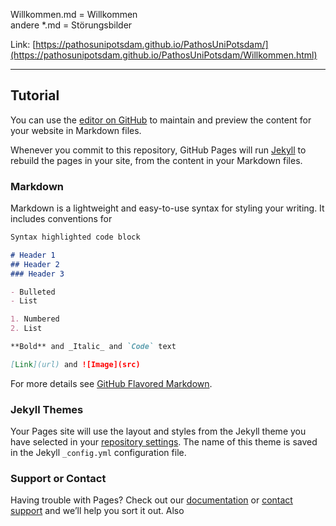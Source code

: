 Willkommen.md = Willkommen  
andere *.md = Störungsbilder  

Link: [https://pathosunipotsdam.github.io/PathosUniPotsdam/](https://pathosunipotsdam.github.io/PathosUniPotsdam/Willkommen.html)

-----------------

## Tutorial

You can use the [editor on GitHub](https://https://pathosunipotsdam.github.io/PathosUniPotsdam/edit/master/README.md) to maintain and preview the content for your website in Markdown files.

Whenever you commit to this repository, GitHub Pages will run [Jekyll](https://jekyllrb.com/) to rebuild the pages in your site, from the content in your Markdown files.

### Markdown

Markdown is a lightweight and easy-to-use syntax for styling your writing. It includes conventions for

```markdown
Syntax highlighted code block

# Header 1
## Header 2
### Header 3

- Bulleted
- List

1. Numbered
2. List

**Bold** and _Italic_ and `Code` text

[Link](url) and ![Image](src)
```

For more details see [GitHub Flavored Markdown](https://guides.github.com/features/mastering-markdown/).

### Jekyll Themes

Your Pages site will use the layout and styles from the Jekyll theme you have selected in your [repository settings](https://github.com/corayli/PathosUniPotsdam/settings). The name of this theme is saved in the Jekyll `_config.yml` configuration file.

### Support or Contact

Having trouble with Pages? Check out our [documentation](https://help.github.com/categories/github-pages-basics/) or [contact support](https://github.com/contact) and we’ll help you sort it out.
Also 
